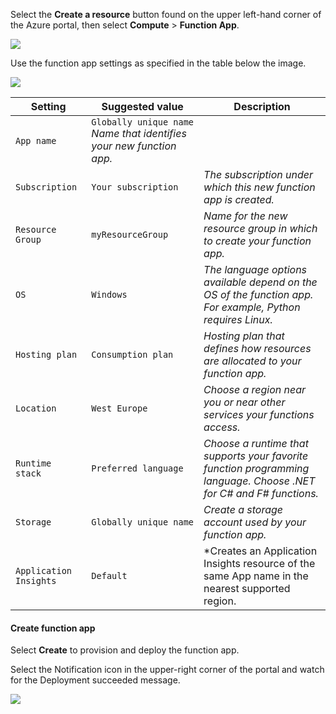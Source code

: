 
Select the **Create a resource** button found on the upper left-hand corner of the Azure portal, then select **Compute** > **Function App**.

![](https://github.com/fenago/katacoda-scenarios/raw/master/azure-functions/azure-functions-timer/steps/2/create.JPG)

Use the function app settings as specified in the table below the image.

![](https://github.com/fenago/katacoda-scenarios/raw/master/azure-functions/azure-functions-timer/steps/2/settings.JPG)

Setting	| Suggested value | Description
--- | --- | ---
`App name	` | `Globally unique name`	*Name that identifies your new function app.*
`Subscription` |	`Your subscription` |	*The subscription under which this new function app is created.*
`Resource Group` |	`myResourceGroup` |	*Name for the new resource group in which to create your function app.*
`OS` |	`Windows` |	*The language options available depend on the OS of the function app. For example, Python requires Linux.*
`Hosting plan` |	`Consumption plan` |	*Hosting plan that defines how resources are allocated to your function app.*
`Location` |	`West Europe` |	*Choose a region near you or near other services your functions access.*
`Runtime stack` |	`Preferred language` |	*Choose a runtime that supports your favorite function programming language. Choose .NET for C# and F# functions.*
`Storage` |	`Globally unique name` |	*Create a storage account used by your function app.*
`Application Insights` |	`Default` |	*Creates an Application Insights resource of the same App name in the nearest supported region. 



#### Create function app
Select **Create** to provision and deploy the function app.

Select the Notification icon in the upper-right corner of the portal and watch for the Deployment succeeded message.

![](https://github.com/fenago/katacoda-scenarios/raw/master/azure-functions/azure-functions-timer/steps/2/success.JPG)